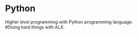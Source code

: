# Python<br/>
Higher level programming with Python programming language.<br/>
\#Doing hard things with ALX.
